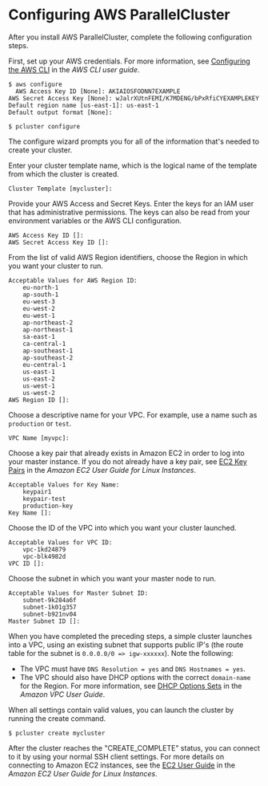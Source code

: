 # Configuring AWS ParallelCluster<a name="getting-started-configuring-parallelcluster"></a>

After you install AWS ParallelCluster, complete the following configuration steps\.

First, set up your AWS credentials\. For more information, see [Configuring the AWS CLI](https://docs.aws.amazon.com/cli/latest/userguide/cli-chap-configure) in the *AWS CLI user guide*\. 

```
$ aws configure
  AWS Access Key ID [None]: AKIAIOSFODNN7EXAMPLE
AWS Secret Access Key [None]: wJalrXUtnFEMI/K7MDENG/bPxRfiCYEXAMPLEKEY
Default region name [us-east-1]: us-east-1
Default output format [None]:
```

```
$ pcluster configure
```

The configure wizard prompts you for all of the information that's needed to create your cluster\.

Enter your cluster template name, which is the logical name of the template from which the cluster is created\.

```
Cluster Template [mycluster]:
```

Provide your AWS Access and Secret Keys\. Enter the keys for an IAM user that has administrative permissions\. The keys can also be read from your environment variables or the AWS CLI configuration\.

```
AWS Access Key ID []:
AWS Secret Access Key ID []:
```

From the list of valid AWS Region identifiers, choose the Region in which you want your cluster to run\.

```
Acceptable Values for AWS Region ID:
    eu-north-1
    ap-south-1
    eu-west-3
    eu-west-2
    eu-west-1
    ap-northeast-2
    ap-northeast-1
    sa-east-1
    ca-central-1
    ap-southeast-1
    ap-southeast-2
    eu-central-1
    us-east-1
    us-east-2
    us-west-1
    us-west-2
AWS Region ID []:
```

Choose a descriptive name for your VPC\. For example, use a name such as `production` or `test`\.

```
VPC Name [myvpc]:
```

Choose a key pair that already exists in Amazon EC2 in order to log into your master instance\. If you do not already have a key pair, see [EC2 Key Pairs](https://docs.aws.amazon.com/AWSEC2/latest/UserGuide/ec2-key-pairs.html) in the *Amazon EC2 User Guide for Linux Instances*\.

```
Acceptable Values for Key Name:
    keypair1
    keypair-test
    production-key
Key Name []:
```

Choose the ID of the VPC into which you want your cluster launched\.

```
Acceptable Values for VPC ID:
    vpc-1kd24879
    vpc-blk4982d
VPC ID []:
```

Choose the subnet in which you want your master node to run\.

```
Acceptable Values for Master Subnet ID:
    subnet-9k284a6f
    subnet-1k01g357
    subnet-b921nv04
Master Subnet ID []:
```

When you have completed the preceding steps, a simple cluster launches into a VPC, using an existing subnet that supports public IP's \(the route table for the subnet is `0.0.0.0/0 => igw-xxxxxx`\)\. Note the following:
+ The VPC must have `DNS Resolution = yes` and `DNS Hostnames = yes`\.
+ The VPC should also have DHCP options with the correct `domain-name` for the Region\. For more information, see [DHCP Options Sets](https://docs.aws.amazon.com/vpc/latest/userguide/VPC_DHCP_Options.html) in the *Amazon VPC User Guide*\.

When all settings contain valid values, you can launch the cluster by running the create command\.

```
$ pcluster create mycluster
```

After the cluster reaches the "CREATE\_COMPLETE" status, you can connect to it by using your normal SSH client settings\. For more details on connecting to Amazon EC2 instances, see the [EC2 User Guide](https://docs.aws.amazon.com/AWSEC2/latest/UserGuide/EC2_GetStarted.html#ec2-connect-to-instance-linux) in the *Amazon EC2 User Guide for Linux Instances*\.